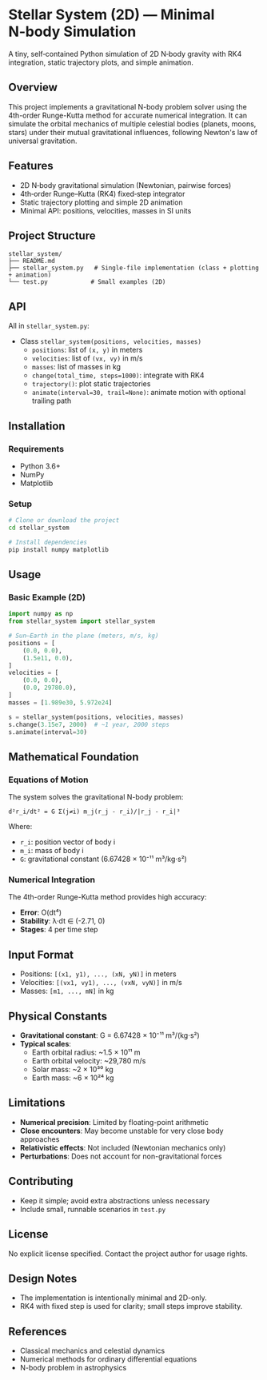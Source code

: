 # Stellar System (2D) — Minimal N‑body Simulation

A tiny, self‑contained Python simulation of 2D N‑body gravity with RK4 integration, static trajectory plots, and simple animation.

## Overview

This project implements a gravitational N-body problem solver using the 4th-order Runge-Kutta method for accurate numerical integration. It can simulate the orbital mechanics of multiple celestial bodies (planets, moons, stars) under their mutual gravitational influences, following Newton's law of universal gravitation.

## Features

- 2D N‑body gravitational simulation (Newtonian, pairwise forces)
- 4th‑order Runge–Kutta (RK4) fixed‑step integrator
- Static trajectory plotting and simple 2D animation
- Minimal API: positions, velocities, masses in SI units

## Project Structure

```
stellar_system/
├── README.md
├── stellar_system.py   # Single-file implementation (class + plotting + animation)
└── test.py            # Small examples (2D)
```

## API

All in `stellar_system.py`:
- Class `stellar_system(positions, velocities, masses)`
  - `positions`: list of `(x, y)` in meters
  - `velocities`: list of `(vx, vy)` in m/s
  - `masses`: list of masses in kg
  - `change(total_time, steps=1000)`: integrate with RK4
  - `trajectory()`: plot static trajectories
  - `animate(interval=30, trail=None)`: animate motion with optional trailing path

## Installation

### Requirements
- Python 3.6+
- NumPy
- Matplotlib

### Setup
```bash
# Clone or download the project
cd stellar_system

# Install dependencies
pip install numpy matplotlib
```

## Usage

### Basic Example (2D)
```python
import numpy as np
from stellar_system import stellar_system

# Sun–Earth in the plane (meters, m/s, kg)
positions = [
    (0.0, 0.0),
    (1.5e11, 0.0),
]
velocities = [
    (0.0, 0.0),
    (0.0, 29780.0),
]
masses = [1.989e30, 5.972e24]

s = stellar_system(positions, velocities, masses)
s.change(3.15e7, 2000)  # ~1 year, 2000 steps
s.animate(interval=30)
```

## Mathematical Foundation

### Equations of Motion
The system solves the gravitational N-body problem:

```
d²r_i/dt² = G Σ(j≠i) m_j(r_j - r_i)/|r_j - r_i|³
```

Where:
- `r_i`: position vector of body i
- `m_i`: mass of body i  
- `G`: gravitational constant (6.67428 × 10⁻¹¹ m³/kg⋅s²)

### Numerical Integration
The 4th-order Runge-Kutta method provides high accuracy:
- **Error**: O(dt⁴)
- **Stability**: λ·dt ∈ (-2.71, 0)
- **Stages**: 4 per time step

## Input Format

- Positions: `[(x1, y1), ..., (xN, yN)]` in meters
- Velocities: `[(vx1, vy1), ..., (vxN, vyN)]` in m/s
- Masses: `[m1, ..., mN]` in kg

## Physical Constants

- **Gravitational constant**: G = 6.67428 × 10⁻¹¹ m³/(kg⋅s²)
- **Typical scales**:
  - Earth orbital radius: ~1.5 × 10¹¹ m
  - Earth orbital velocity: ~29,780 m/s
  - Solar mass: ~2 × 10³⁰ kg
  - Earth mass: ~6 × 10²⁴ kg

## Limitations

- **Numerical precision**: Limited by floating-point arithmetic
- **Close encounters**: May become unstable for very close body approaches
- **Relativistic effects**: Not included (Newtonian mechanics only)
- **Perturbations**: Does not account for non-gravitational forces

## Contributing

- Keep it simple; avoid extra abstractions unless necessary
- Include small, runnable scenarios in `test.py`

## License

No explicit license specified. Contact the project author for usage rights.

## Design Notes

- The implementation is intentionally minimal and 2D-only.
- RK4 with fixed step is used for clarity; small steps improve stability.

## References

- Classical mechanics and celestial dynamics
- Numerical methods for ordinary differential equations
- N-body problem in astrophysics
